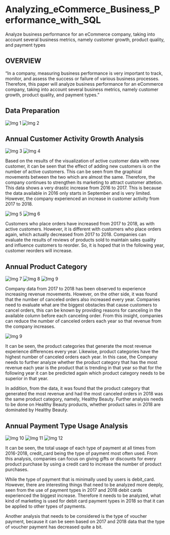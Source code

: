 # Analyzing_eCommerce_Business_Performance_with_SQL
Analyze business performance for an eCommerce company, taking into account several business metrics, namely customer growth, product quality, and payment types

## OVERVIEW
“In a company, measuring business performance is very important to track, monitor, and assess the success or failure of various business processes. Therefore, this paper will analyze business performance for an eCommerce company, taking into account several business metrics, namely customer growth, product quality, and payment types.”
## Data Preparation

![Img 1](Images/1.jpg)
                                                                 ![Img 2](Images/3.jpg)

## Annual Customer Activity Growth Analysis
![Img 3](Images/2.jpg)
![Img 4](Images/9.jpg)

Based on the results of the visualization of active customer data with new customer, it can be seen that the effect of adding new customers is on the number of active customers. This can be seen from the graphical movements between the two which are almost the same. 
Therefore, the company continues to strengthen its marketing to attract customer attetion. This data shows a very drastic increase from 2016 to 2017. This is because the data available in 2016 only starts in September and is very limited. However, the company experienced an increase in customer activity from 2017 to 2018.

![Img 5](Images/8.jpg)
![Img 6](Images/10.jpg)

Customers who place orders have increased from 2017 to 2018, as with active customers. However, it is different with customers who place orders again, which actually decreased from 2017 to 2018. Companies can evaluate the results of reviews of products sold to maintain sales quality and influence customers to reorder. So, it is hoped that in the following year, customer reorders will increase.

## Annual Product Category
![Img 7](Images/5.jpg)
![Img 8](Images/12.jpg)  ![Img 9](Images/13.jpg)

Company data from 2017 to 2018 has been observed to experience increasing revenue movements. However, on the other side, it was found that the number of canceled orders also increased every year. Companies need to evaluate what are the biggest obstacles that cause customers to cancel orders, this can be known by providing reasons for canceling in the available column before each canceling order. From this insight, companies can reduce the number of canceled orders each year so that revenue from the company increases.

![Img 9](Images/11.jpg)

It can be seen, the product categories that generate the most revenue experience differences every year. Likewise, product categories have the highest number of canceled orders each year. In this case, the Company needs to further analyze whether the product category that has the most revenue each year is the product that is trending in that year so that for the following year it can be predicted again which product category needs to be superior in that year.

In addition, from the data, it was found that the product category that generated the most revenue and had the most canceled orders in 2018 was the same product category, namely, Healthy Beauty. Further analysis needs to be done on Healthy Beauty products, whether product sales in 2018 are dominated by Healthy Beauty.

## Annual Payment Type Usage Analysis
![Img 10](Images/6.jpg)
![Img 11](Images/14.jpg)  ![Img 12](Images/15.jpg)

It can be seen, the total usage of each type of payment at all times from 2016-2018, credit_card being the type of payment most often used. From this analysis, companies can focus on giving gifts or discounts for every product purchase by using a credit card to increase the number of product purchases.

While the type of payment that is minimally used by users is debit_card. However, there are interesting things that need to be analyzed more deeply, seen from the use of payment types in 2017 and 2018 debit cards experienced the biggest increase. Therefore it needs to be analyzed, what kind of marketing is used for debit card payment types in 2018 so that it can be applied to other types of payments.

Another analysis that needs to be considered is the type of voucher payment, because it can be seen based on 2017 and 2018 data that the type of voucher payment has decreased quite a bit.